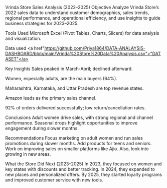 Vrinda Store Sales Analysis (2022–2025)
Objective
Analyze Vrinda Store’s 2022 sales data to understand customer demographics, sales trends, regional performance, and operational efficiency, and use insights to guide business strategies for 2023–2025.

Tools Used
Microsoft Excel (Pivot Tables, Charts, Slicers) for data analysis and visualization.

Data used
<a href"https://github.com/Priya1864/DATA-ANALAYSIS-DASHBOARD/blob/main/Vrinda%20Store%20Data%20Analysis.csv">"DATASET"</a>

Key Insights
Sales peaked in March-April; declined afterward.

Women, especially adults, are the main buyers (64%).

Maharashtra, Karnataka, and Uttar Pradesh are top revenue states.

Amazon leads as the primary sales channel.

92% of orders delivered successfully; low return/cancellation rates.

Conclusions
Adult women drive sales, with strong regional and channel performance. Seasonal drops highlight opportunities to improve engagement during slower months.

Recommendations
Focus marketing on adult women and run sales promotions during slower months. Add products for teens and seniors. Work on improving sales on smaller platforms like Ajio. Also, look into growing in new areas.

What the Store Did Next (2023–2025)
In 2023, they focused on women and key states with discounts and better tracking. In 2024, they expanded to new places and personalized offers. By 2025, they started loyalty programs and improved customer service with new tools.

